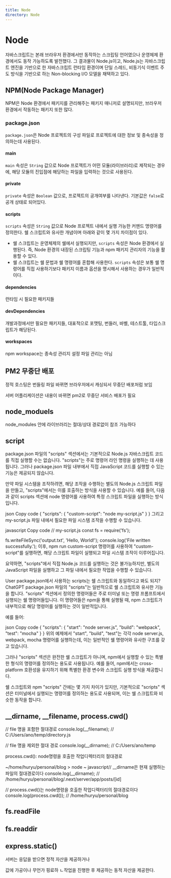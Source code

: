 ```yaml
---
title: Node
directory: Node
---
```


<!-- todo: 내용 보완 필요 -->

# Node

자바스크립트는 본래 브라우저 환경에서만 동작하는 스크립팅 언어였으나 운영체제 환경에서도 동작 가능하도록 발전했다. 그 결과물이 Node.js이고, Node.js는 자바스크립트 엔진을 기반으로 한 자바스크립트 런타임 환경이며 단일 스레드, 비동기식 이벤트 주도 방식을 기반으로 하는 Non-blocking I/O 모델을 채택하고 있다.

## NPM(Node Package Manager)

NPM은 Node 환경에서 패키지를 관리해주는 패키지 매니저로 설명되지만, 브라우저 환경에서 작동하는 패키지 또한 많다.

### package.json

`package.json`은 Node 프로젝트의 구성 파일로 프로젝트에 대한 정보 및 종속성을 정의하는데 사용된다.

#### main

`main` 속성은 `String` 값으로 Node 프로젝트가 어떤 모듈(라이브러리)로 제작되는 경우에, 해당 모듈의 진입점에 해당하는 파일을 입력하는 것으로 사용된다.

#### private

`private` 속성은 `Boolean` 값으로, 프로젝트의 공개여부를 나타낸다. 기본값은 `false`로 공개 상태로 되어있다.

#### scripts

`scripts` 속성은 `String` 값으로 Node 프로젝트 내에서 실행 가능한 커맨드 명령어를 정의한다. 쉘 스크립트와 유사한 개념이며 아래와 같이 몇 가지 차이점이 있다.

- 쉘 스크립트는 운영체제의 쉘에서 실행되지만, `scripts` 속성은 Node 환경에서 실행된다. 즉, Node 환경의 내장된 스크립팅 기능과 npm 패키지 관리자의 기능을 활용할 수 있다.
- 쉘 스크립트는 쉘 문법과 쉘 명령어를 혼합해 사용한다. `scripts` 속성은 보통 쉘 명령어를 직접 사용하기보다 패키지 이름과 옵션을 명시해서 사용하는 경우가 일반적이다.

#### dependencies

런타임 시 필요한 패키지들

#### devDependencies

개발과정에서만 필요한 패키지들, 대표적으로 포맷팅, 번들러, 바벨, 테스트툴, 타입스크립트가 해당된다.

#### workspaces

npm workspace는 종속성 관리지 설정 파일 관리는 아님

## PM2 무중단 배포

정적 호스팅은 번들링 파일 바뀌면 브라우저에서 캐싱되서 무중단 배포처럼 보임

서버 어플리케이션은 내용이 바뀌면 pm2로 무중단 서비스 배포가 필요

## node_moduels

node_modules 안에 라이브러리는 절대/상대 경로없이 참조 가능하다

## script

package.json 파일의 "scripts" 섹션에서는 기본적으로 Node.js 자바스크립트 코드를 직접 실행할 수는 없습니다. "scripts"는 주로 명령어 라인 명령을 실행하는 데 사용됩니다. 그러나 package.json 파일 내부에서 직접 JavaScript 코드를 실행할 수 있는 기능은 제공되지 않습니다.

만약 파일 시스템을 조작하려면, 해당 조작을 수행하는 별도의 Node.js 스크립트 파일을 만들고, "scripts"에서는 이를 호출하는 방식을 사용할 수 있습니다. 예를 들어, 다음과 같이 scripts 섹션에 node 명령어를 사용하여 특정 스크립트 파일을 실행하는 방식입니다.

json
Copy code
{
"scripts": {
"custom-script": "node my-script.js"
}
}
그리고 my-script.js 파일 내에서 필요한 파일 시스템 조작을 수행할 수 있습니다.

javascript
Copy code
// my-script.js
const fs = require('fs');

fs.writeFileSync('output.txt', 'Hello, World!');
console.log('File written successfully.');
이후, npm run custom-script 명령어를 사용하여 "custom-script"를 실행하면, 해당 스크립트 파일이 실행되고 파일 시스템 조작이 이루어집니다.

요약하면, "scripts"에서 직접 Node.js 코드를 실행하는 것은 불가능하지만, 별도의 JavaScript 파일을 실행하고 그 파일 내에서 필요한 작업을 수행할 수 있습니다.

User
package.json에서 사용하는 scripts는 쉘 스크립트와 동일하다고 봐도 되지?
ChatGPT
package.json 파일의 "scripts"는 일반적으로 쉘 스크립트와 유사한 기능을 합니다. "scripts" 섹션에서 정의한 명령어들은 주로 터미널 또는 명령 프롬프트에서 실행되는 쉘 명령어들입니다. 이 명령어들은 npm을 통해 실행될 때, npm 스크립트가 내부적으로 해당 명령어를 실행하는 것이 일반적입니다.

예를 들어:

json
Copy code
{
"scripts": {
"start": "node server.js",
"build": "webpack",
"test": "mocha"
}
}
위의 예제에서 "start", "build", "test"는 각각 node server.js, webpack, mocha 명령어를 실행하는데, 이는 일반적인 쉘 명령어와 유사한 구조를 갖고 있습니다.

그러나 "scripts" 섹션은 완전한 쉘 스크립트가 아니며, npm에서 실행할 수 있는 특별한 형식의 명령어를 정의하는 용도로 사용됩니다. 예를 들어, npm에서는 cross-platform 호환성을 유지하기 위해 특별한 환경 변수와 스크립트 실행 방식을 제공합니다.

쉘 스크립트와 npm "scripts" 간에는 몇 가지 차이가 있지만, 기본적으로 "scripts" 섹션은 터미널에서 실행되는 명령어를 정의하는 용도로 사용되며, 이는 쉘 스크립트와 비슷한 동작을 합니다.

## \_\_dirname, \_\_filename, process.cwd()

// file 명을 포함한 절대경로
console.log(\_\_filename); // C:/Users/ano/temp/directory.js

// file 명을 제외한 절대 경로
console.log(\_\_dirname); // C:/Users/ano/temp

process.cwd(): node명령을 호출한 작업디렉터리의 절대경로

~/home/huryu/personal/blog > node ~
javascript// \_\_dirname은 현재 실행하는 파일의 절대경로이다
console.log(\_\_dirname); // /home/huryu/personal/blog/.next/server/app/posts/[id]

// process.cwd()는 node명령을 호출한 작업디렉터리의 절대경로이다
console.log(process.cwd()); // /home/huryu/personal/blog

## fs.readFile

## fs.readdir

## express.static()

서버는 응답을 받으면 정적 자산을 제공하거나

값에 가공이나 무언가 핑료하 ㄴ작업을 진행한 후 제공하는 동적 자산을 제공한다.
